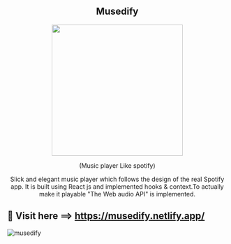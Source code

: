 <h2 align="center">
 Musedify
</h2>

<p align="center">
<img src="https://user-images.githubusercontent.com/37651620/109809714-bf153c80-7c50-11eb-93b9-a0f4873f6d8e.png" width="300">
</p>
<p align="center">
 (Music player Like spotify)
 </p>
<p align="center">
Slick and elegant music player which follows the design of the real Spotify app. It is built using React js and implemented hooks & context.To actually make it playable "The Web audio API" is implemented.
</p>

## 🎉 Visit here ==> https://musedify.netlify.app/

![musedify](https://user-images.githubusercontent.com/37651620/109956038-47f0ae80-7d0b-11eb-8071-3313b2959cfd.png)
